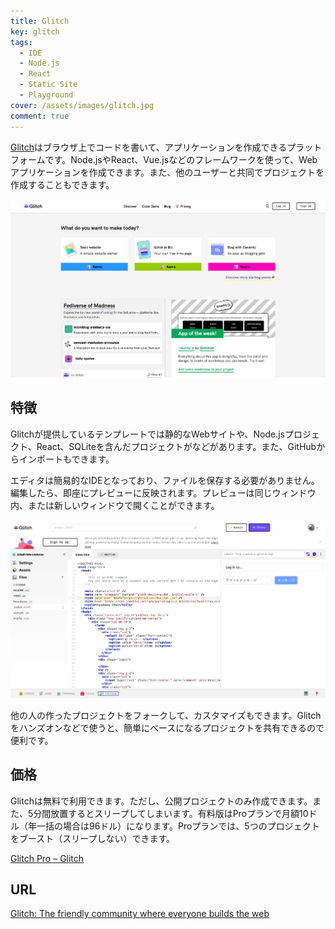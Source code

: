 ```yaml
---
title: Glitch
key: glitch
tags:
  - IDE
  - Node.js
  - React
  - Static Site
  - Playground
cover: /assets/images/glitch.jpg
comment: true
---
```


[Glitch](https://glitch.com/)はブラウザ上でコードを書いて、アプリケーションを作成できるプラットフォームです。Node.jsやReact、Vue.jsなどのフレームワークを使って、Webアプリケーションを作成できます。また、他のユーザーと共同でプロジェクトを作成することもできます。

[![GlitchのWebサイト](/assets/images/glitch.jpg)](https://glitch.com/)

<!--more-->

## 特徴

Glitchが提供しているテンプレートでは静的なWebサイトや、Node.jsプロジェクト、React、SQLiteを含んだプロジェクトがなどがあります。また、GitHubからインポートもできます。

エディタは簡易的なIDEとなっており、ファイルを保存する必要がありません。編集したら、即座にプレビューに反映されます。プレビューは同じウィンドウ内、または新しいウィンドウで開くことができます。

![Glitchのエディタ](/assets/images/glitch-2.jpg)

他の人の作ったプロジェクトをフォークして、カスタマイズもできます。Glitchをハンズオンなどで使うと、簡単にベースになるプロジェクトを共有できるので便利です。

## 価格

Glitchは無料で利用できます。ただし、公開プロジェクトのみ作成できます。また、5分間放置するとスリープしてしまいます。有料版はProプランで月額10ドル（年一括の場合は96ドル）になります。Proプランでは、5つのプロジェクトをブースト（スリープしない）できます。

[Glitch Pro – Glitch](https://help.glitch.com/hc/en-us/articles/16287527364365-Glitch-Pro)

## URL

[Glitch: The friendly community where everyone builds the web](https://glitch.com/)
